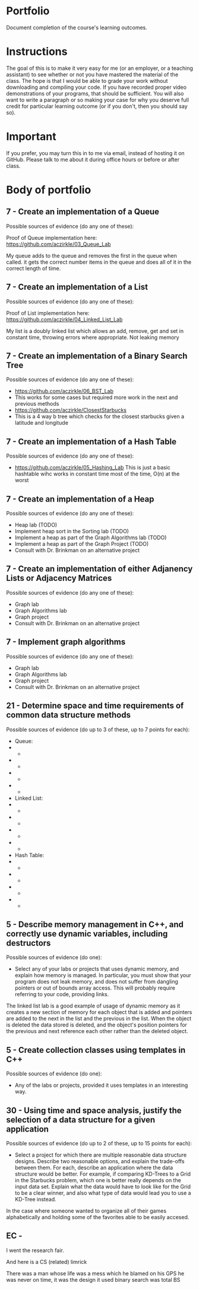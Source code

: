 Portfolio
=========

Document completion of the course's learning outcomes.

Instructions
====
The goal of this is to make it very easy for me (or an employer, or a teaching assistant) to see whether or not you have mastered the material of the class. The hope is that I would be able to grade your work without downloading and compiling your code. If you have recorded proper video demonstrations of your programs, that should be sufficient. You will also want to write a paragraph or so making your case for why you deserve full credit for particular learning outcome (or if you don't, then you should say so).

Important
=========
If you prefer, you may turn this in to me via email, instead of hosting it on GitHub. Please talk to me about it during office hours or before or after class.

Body of portfolio
====

7 - Create an implementation of a Queue
----
Possible sources of evidence (do any one of these):

Proof of Queue implementation here: https://github.com/aczirkle/03_Queue_Lab

My queue adds to the queue and removes the first in the queue when called. it gets the correct number
items in the queue and does all of it in the correct length of time.

7 - Create an implementation of a List
----
Possible sources of evidence (do any one of these):

Proof of List implementation here: https://github.com/aczirkle/04_Linked_List_Lab

My list is a doubly linked list which allows an add, remove, get and set in constant time, throwing errors where
appropriate. Not leaking memory


7 - Create an implementation of a Binary Search Tree
----
Possible sources of evidence (do any one of these):

* https://github.com/aczirkle/06_BST_Lab 
* This works for some cases but required more work in the next and previous methods
* https://github.com/aczirkle/ClosestStarbucks
* This is a 4 way b tree which checks for the closest starbucks given a latitude and longitude


7 - Create an implementation of a Hash Table
----
Possible sources of evidence (do any one of these):

* https://github.com/aczirkle/05_Hashing_Lab
This is just a basic hashtable wihc works in constant time most of the time, O(n) at the worst

7 - Create an implementation of a Heap
----
Possible sources of evidence (do any one of these):

* Heap lab (TODO)
* Implement heap sort in the Sorting lab (TODO)
* Implement a heap as part of the Graph Algorithms lab (TODO)
* Implement a heap as part of the Graph Project (TODO)
* Consult with Dr. Brinkman on an alternative project

7 - Create an implementation of either Adjanency Lists or Adjacency Matrices
----
Possible sources of evidence (do any one of these):

* Graph lab
* Graph Algorithms lab
* Graph project
* Consult with Dr. Brinkman on an alternative project

7 - Implement graph algorithms
----
Possible sources of evidence (do any one of these):

* Graph lab
* Graph Algorithms lab
* Graph project
* Consult with Dr. Brinkman on an alternative project

21 - Determine space and time requirements of common data structure methods
-----
Possible sources of evidence (do up to 3 of these, up to 7 points for each):

*  Queue:
*  *
*  *
*  *
*  *
*  Linked List:
*  *
*  *
*  *
*  *
*  Hash Table:
*  *
*  *
*  *
*  *


5 - Describe memory management in C++, and correctly use dynamic variables, including destructors
----
Possible sources of evidence (do one):

* Select any of your labs or projects that uses dynamic memory, and explain how memory is managed. In particular, you must show that your program does not leak memory, and does not suffer from dangling pointers or out of bounds array access. This will probably require referring to your code, providing links.

The linked list lab is a good example of usage of dynamic memory as it creates a new section of memory for each object that is added and pointers are added to the next in the list and the previous in the list. When the object is deleted the data stored is deleted, and the object's position pointers for the previous and next reference each other rather than the deleted object.

5 - Create collection classes using templates in C++
----
Possible sources of evidence (do one):

* Any of the labs or projects, provided it uses templates in an interesting way.


30 - Using time and space analysis, justify the selection of a data structure for a given application
----

Possible sources of evidence (do up to 2 of these, up to 15 points for each):

* Select a project for which there are multiple reasonable data structure designs. Describe two reasonable options, and explain the trade-offs between them. For each, describe an application where the data structure would be better. For example, if comparing KD-Trees to a Grid in the Starbucks problem, which one is better really depends on the input data set. Explain what the data would have to look like for the Grid to be a clear winner, and also what type of data would lead you to use a KD-Tree instead.

In the case where someone wanted to organize all of their games alphabetically and holding some of the favorites able to be easily accesed.


EC - 
----
I went the research fair.

And here is a CS (related) limrick

There was a man whose life was a mess
which he blamed on his GPS
he was never on time,
it was the design
it used binary search was total BS
